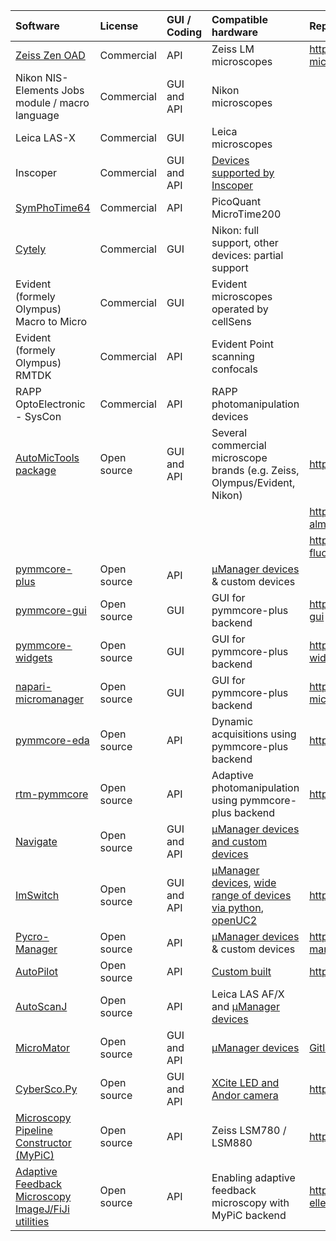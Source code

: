 | Software                                                                                                                                  | License     | GUI / Coding   | Compatible hardware                                                                                                                                                                                                   | Repo                                                                               | Publication                                                |
|:------------------------------------------------------------------------------------------------------------------------------------------|:------------|:---------------|:----------------------------------------------------------------------------------------------------------------------------------------------------------------------------------------------------------------------|:-----------------------------------------------------------------------------------|:-----------------------------------------------------------|
| [Zeiss Zen OAD](https://github.com/zeiss-microscopy/OAD/tree/master)                                                                      | Commercial  | API            | Zeiss LM microscopes                                                                                                                                                                                                  | https://github.com/zeiss-microscopy/OAD/tree/master                                |                                                            |
| Nikon NIS-Elements Jobs module / macro language                                                                                           | Commercial  | GUI and API    | Nikon microscopes                                                                                                                                                                                                     |                                                                                    |                                                            |
| Leica LAS-X                                                                                                                               | Commercial  | GUI            | Leica microscopes                                                                                                                                                                                                     |                                                                                    |                                                            |
| Inscoper                                                                                                                                  | Commercial  | GUI and API    | [Devices supported by Inscoper](https://www.inscoper.com/supported-devices/)                                                                                                                                          |                                                                                    |                                                            |
| [SymPhoTime64](https://www.picoquant.com/products/category/software/symphotime-64-fluorescence-lifetime-imaging-and-correlation-software) | Commercial  | API            | PicoQuant MicroTime200                                                                                                                                                                                                |                                                                                    |                                                            |
| [Cytely](https://www.cytely.io/)                                                                                                          | Commercial  | GUI            | Nikon: full support, other devices: partial support                                                                                                                                                                   |                                                                                    | [link](https://doi.org/10.1016/j.crmeth.2023.100419)       |
| Evident (formely Olympus) Macro to Micro                                                                                                  | Commercial  | GUI            | Evident microscopes operated by cellSens                                                                                                                                                                              |                                                                                    |                                                            |
| Evident (formely Olympus) RMTDK                                                                                                           | Commercial  | API            | Evident Point scanning confocals                                                                                                                                                                                      |                                                                                    |                                                            |
| RAPP OptoElectronic - SysCon                                                                                                              | Commercial  | API            | RAPP photomanipulation devices                                                                                                                                                                                        |                                                                                    |                                                            |
| [AutoMicTools package](https://git.embl.de/halavaty/AutoMicTools)                                                                         | Open source | GUI and API    | Several commercial microscope brands (e.g. Zeiss, Olympus/Evident, Nikon)                                                                                                                                             | https://git.embl.de/halavaty/AutoMicTools                                          |                                                            |
|                                                                                                                                           |             |                |                                                                                                                                                                                                                       | https://git.embl.de/grp-almf/zeiss_zenblue_automation/                             |                                                            |
|                                                                                                                                           |             |                |                                                                                                                                                                                                                       | https://git.embl.de/grp-almf/automictools-fluoview-bridge                          |                                                            |
| [pymmcore-plus](https://pymmcore-plus.github.io/pymmcore-plus/)                                                                           | Open source | API            | [μManager devices](https://micro-manager.org/Device_Support) & custom devices                                                                                                                                         |                                                                                    |                                                            |
| [pymmcore-gui](https://github.com/pymmcore-plus/pymmcore-gui)                                                                             | Open source | GUI            | GUI for pymmcore-plus backend                                                                                                                                                                                         | https://github.com/pymmcore-plus/pymmcore-gui                                      |                                                            |
| [pymmcore-widgets](https://github.com/pymmcore-plus/pymmcore-widgets)                                                                     | Open source | GUI            | GUI for pymmcore-plus backend                                                                                                                                                                                         | https://github.com/pymmcore-plus/pymmcore-widgets                                  |                                                            |
| [napari-micromanager](https://github.com/pymmcore-plus/napari-micromanager)                                                               | Open source | GUI            | GUI for pymmcore-plus backend                                                                                                                                                                                         | https://github.com/pymmcore-plus/napari-micromanager                               |                                                            |
| [pymmcore-eda](https://github.com/LEB-EPFL/pymmcore-eda)                                                                                  | Open source | API            | Dynamic acquisitions using pymmcore-plus backend                                                                                                                                                                      | https://github.com/LEB-EPFL/pymmcore-eda                                           | [link](https://doi.org/10.1101/2025.04.04.647219)          |
| [rtm-pymmcore](https://github.com/pertzlab/rtm-pymmcore)                                                                                  | Open source | API            | Adaptive photomanipulation using pymmcore-plus backend                                                                                                                                                                | https://github.com/pertzlab/rtm-pymmcore                                           |                                                            |
| [Navigate](https://github.com/TheDeanLab/navigate)                                                                                        | Open source | GUI and API    | [μManager devices and custom devices](https://thedeanlab.github.io/navigate/user_guide/hardware/hardware_home.html)                                                                                                   |                                                                                    | [link](http://dx.doi.org/10.1038/s41592-024-02413-4)       |
| [ImSwitch](https://imswitch.readthedocs.io/en/stable/)                                                                                    | Open source | GUI and API    | [μManager devices](https://micro-manager.org/Device_Support), [wide range of devices via python](https://imswitch.readthedocs.io/en/stable/imcontrol-setups.html#available-managers), [openUC2](https://openuc2.com/) | https://github.com/openuc2/ImSwitch                                                | [link](https://doi.org/10.21105/joss.03394)                |
| [Pycro-Manager](https://pycro-manager.readthedocs.io/en/latest/)                                                                          | Open source | API            | [μManager devices](https://micro-manager.org/Device_Support) & custom devices                                                                                                                                         | https://github.com/micro-manager/pycro-manager                                     | [link](https://doi.org/10.1038/s41592-021-01087-6)         |
| [AutoPilot](https://microscopeautopilot.github.io)                                                                                        | Open source | API            | [Custom built](https://github.com/royerlab/opensimview/tree/zebrahub_publication)                                                                                                                                     | https://github.com/MicroscopeAutoPilot/autopilot                                   | [link](https://doi.org/10.1038/nbt.3708)                   |
| [AutoScanJ](https://drive.google.com/file/d/1JdwWS2R9wiSySzWAMmta5yRB8Le9G4X2/view)                                                       | Open source | API            | Leica LAS AF/X and [μManager devices](https://micro-manager.org/Device_Support)                                                                                                                                       |                                                                                    | [link](https://doi.org/10.3389/fbinf.2021.627626)          |
| [MicroMator](https://gitlab.inria.fr/InBio/Public/micromator/-/tree/master/MicroMator)                                                    | Open source | GUI and API    | [μManager devices](https://micro-manager.org/Device_Support)                                                                                                                                                          | [Gitlab](https://gitlab.inria.fr/InBio/Public/micromator/-/tree/master/MicroMator) | [link](https://doi.org/10.1038/s41467-022-29888-z)         |
| [CyberSco.Py](https://github.com/Lab513/CyberSco.Py)                                                                                      | Open source | GUI and API    | [XCite LED and Andor camera](https://github.com/Lab513/CyberSco.Py?tab=readme-ov-file#installation-of-few-devices)                                                                                                    | https://github.com/Lab513/CyberSco.Py                                              | [link](https://www.nature.com/articles/s41598-022-15207-5) |
| [Microscopy Pipeline Constructor (MyPiC)](https://github.com/manerotoni/mypic)                                                            | Open source | API            | Zeiss LSM780 / LSM880                                                                                                                                                                                                 | https://github.com/manerotoni/mypic                                                | [link](https://10.1038/nprot.2018.040)                     |
| [Adaptive Feedback Microscopy ImageJ/FiJi utilities](https://git.embl.org/grp-ellenberg/adaptive_feedback_mic_fiji)                       | Open source | API            | Enabling adaptive feedback microscopy with MyPiC backend                                                                                                                                                              | https://git.embl.org/grp-ellenberg/adaptive_feedback_mic_fiji                      | [link](https://10.1038/nprot.2018.040)                     |
